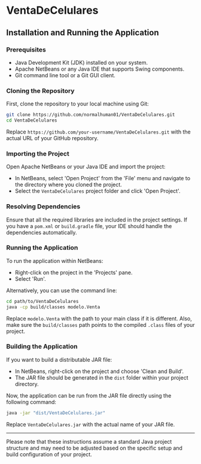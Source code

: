 # VentaDeCelulares

## Installation and Running the Application

### Prerequisites
- Java Development Kit (JDK) installed on your system.
- Apache NetBeans or any Java IDE that supports Swing components.
- Git command line tool or a Git GUI client.

### Cloning the Repository
First, clone the repository to your local machine using Git:

```bash
git clone https://github.com/normalhuman01/VentaDeCelulares.git
cd VentaDeCelulares
```

Replace `https://github.com/your-username/VentaDeCelulares.git` with the actual URL of your GitHub repository.

### Importing the Project
Open Apache NetBeans or your Java IDE and import the project:

- In NetBeans, select 'Open Project' from the 'File' menu and navigate to the directory where you cloned the project.
- Select the `VentaDeCelulares` project folder and click 'Open Project'.

### Resolving Dependencies
Ensure that all the required libraries are included in the project settings. If you have a `pom.xml` or `build.gradle` file, your IDE should handle the dependencies automatically.

### Running the Application
To run the application within NetBeans:

- Right-click on the project in the 'Projects' pane.
- Select 'Run'.

Alternatively, you can use the command line:

```bash
cd path/to/VentaDeCelulares
java -cp build/classes modelo.Venta
```

Replace `modelo.Venta` with the path to your main class if it is different. Also, make sure the `build/classes` path points to the compiled `.class` files of your project.

### Building the Application
If you want to build a distributable JAR file:

- In NetBeans, right-click on the project and choose 'Clean and Build'.
- The JAR file should be generated in the `dist` folder within your project directory.

Now, the application can be run from the JAR file directly using the following command:

```bash
java -jar "dist/VentaDeCelulares.jar"
```

Replace `VentaDeCelulares.jar` with the actual name of your JAR file.

---

Please note that these instructions assume a standard Java project structure and may need to be adjusted based on the specific setup and build configuration of your project.
